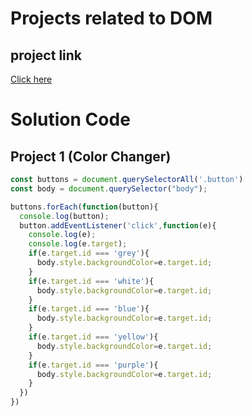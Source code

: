 # Projects related to DOM
## project link
[Click here](https://stackblitz.com/edit/dom-project-chaiaurcode?file=index.html)
# Solution Code

## Project 1 (Color Changer)

``` Javascript
const buttons = document.querySelectorAll('.button')
const body = document.querySelector("body");

buttons.forEach(function(button){
  console.log(button);
  button.addEventListener('click',function(e){
    console.log(e);
    console.log(e.target);
    if(e.target.id === 'grey'){
      body.style.backgroundColor=e.target.id;
    }
    if(e.target.id === 'white'){
      body.style.backgroundColor=e.target.id;
    }
    if(e.target.id === 'blue'){
      body.style.backgroundColor=e.target.id;
    }
    if(e.target.id === 'yellow'){
      body.style.backgroundColor=e.target.id;
    }
    if(e.target.id === 'purple'){
      body.style.backgroundColor=e.target.id;
    }
  })
})

```